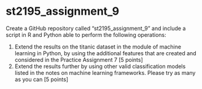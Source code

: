 # st2195_assignment_9

Create a GitHub repository called “st2195_assignment_9” and include a script in R and
Python able to perform the following operations:
1. Extend the results on the titanic dataset in the module of machine learning in
Python, by using the additional features that are created and considered in the
Practice Assignment 7 [5 points]
2. Extend the results further by using other valid classification models listed in the
notes on machine learning frameworks. Please try as many as you can [5 points]
